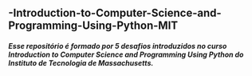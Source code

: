 ## -Introduction-to-Computer-Science-and-Programming-Using-Python-MIT

##### Esse repositório é formado por 5 desafios introduzidos no curso Introduction to Computer Science and Programming Using Python do Instituto de Tecnologia de Massachusetts.
